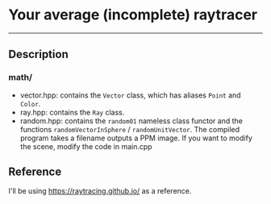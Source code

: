 # Your average (incomplete) raytracer
---
## Description
### math/
* vector.hpp: contains the `Vector` class, which has aliases `Point` and `Color`.
* ray.hpp: contains the `Ray` class.
* random.hpp: contains the `random01` nameless class functor and the functions `randomVectorInSphere` / `randomUnitVector`.
The compiled program takes a filename outputs a PPM image. If you want to modify the scene, modify the code in main.cpp
## Reference
I'll be using https://raytracing.github.io/ as a reference.
